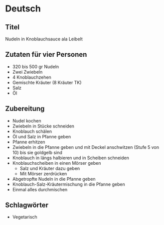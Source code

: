 # Deutsch

## Titel

Nudeln in Knoblauchsauce ala Leibelt

## Zutaten für vier Personen

* 320 bis 500 gr Nudeln
* Zwei Zwiebeln
* 4 Knoblauchzehen
* Gemischte Kräuter (8 Kräuter TK)
* Salz
* Öl

## Zubereitung

* Nudel kochen
* Zwiebeln in Stücke schneiden
* Knoblauch schälen
* Öl und Salz in Pfanne geben
* Pfanne erhitzen
* Zwiebeln in die Pfanne geben und mit Deckel anschwitzen (Stufe 5 von 10) bis sie goldgelb sind
* Knoblauch in längs halbieren und in Scheiben schneiden
* Knoblauchscheiben in einen Mörser geben
  * Salz und Kräuter dazu geben
  * Mit Mörser zerdrücken
* Abgetropfte Nudeln in die Pfanne geben
* Knoblauch-Salz-Kräutermischung in die Pfanne geben
* Einmal alles durchmischen

## Schlagwörter

* Vegetarisch
